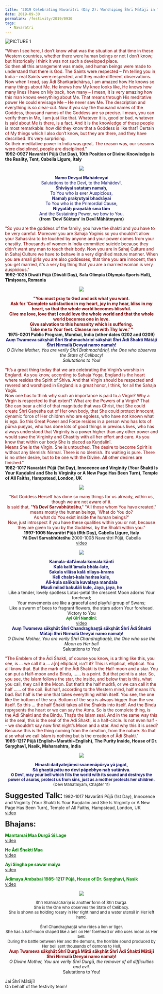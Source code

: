 ```yaml
---
title: '2019 Celebrating Navarātri (Day 2): Worshiping Śhrī Mātājī in the form of Śhrī Brahmachāriṇī and Śhrī Chandraghaṇṭā'
date: 2019-09-30
permalink: /festivity/2019/0930
tags:
  - Navaratri
---
```


![PICTURE 1](/images/image1.png)

<p>
<font color="DarkRed">"When I see here, I don’t know what was the situation at that time in these Western countries, whether there were human beings or not I don’t know; but historically I think it was not such a developed place.<br>
So then all this arrangement was made, and human beings were made to understand that there is God. The Saints were respected – I’m telling you in India – real Saints were respected, and they made different observations.<br>
Now when I read, say Ādi Śhaṅkarāchārya, I am amazed how He knows so many things about Me. He knows how My knee looks like, He knows how many lines I have on My back, how many – I mean, it is very amazing how this man knows everything about Me. That means through His meditative power He could envisage Me – He never saw Me. The description and everything is so clear-cut. Now if you say the thousand names of the Goddess, thousand names of the Goddess are so precise. I mean, you can verify them in Me, I am just like that. Whatever it is, good or bad, whatever is said about Me is there, is a fact. And it is the knowledge of these people is most remarkable: how did they know that a Goddess is like that? Certain of My things which I also don’t know, but they are there, and they have described. It’s very surprising.<br>
So their meditative power in India was great. The reason was, our seasons were disciplined, people are disciplined."</font><br>
<b>1992-0927 Navarātri Pūjā (1st Day), 10th Position or Divine Knowledge is the Reality, Tent, Cabella Ligure, Italy</b>
</p>

<div style="text-align: center"><img src="/images/image170.png" /></div>

<p style="text-align:center;">
<font color="MidNightBlue"><b>Namo Devyai Mahādevyai</b><br>
Salutations to the Devī, to the Mahādevī,<br>
<b>Śhivāyai satataṃ namaḥ,</b><br>
To You who is ever Auspicious,<br>
<b>Namaḥ prakṛutyai bhadrāyai</b><br>
To You who is the Primordial Cause,<br>
<b>Niyyatāḥ praṇatāḥ sma tām</b><br>
And the Sustaining Power, we bow to You.</font><br>
<b>(from 'Devī Sūktam' in Devī Māhātmyam)</b>
</p>

<p>
<font color="DarkRed">"So you are the goddess of the family, you have the śhakti and you have to be very careful. Moreover you are Sahaja Yoginīs so you shouldn't allow your Sahasrāra to be touched by anyone and your power comes from your chastity. Thousands of women in India committed suicide because they didn't want any man to touch their body. Now you are in Sahaj Culture and in Sahaj Culture we have to behave in a very dignified mature manner. When you are small girls you are also goddesses, that time you are innocent, then you get married, it's a very big thing that you are a married woman is very auspicious."</font><br>
<b>1992-1025 Diwālī Pūjā (Diwālī Day), Sala Olimpia (Olympia Sports Hall), Timişoara, Romania</b>
</p>

<div style="text-align: center"><img src="/images/image171.png" /></div>

<p style="text-align:center;">
<font color="DarkRed"><b>"You must pray to God and ask what you want.<br>
Ask for 'Complete satisfaction in my heart, joy in my hear, bliss in my heart, so that the whole world becomes blissful.<br>
Give me love, love that I could love the whole world and that the whole world becomes one in love.<br>
Give salvation to this humanity which is suffering.<br>
Take me to Your feet. Cleanse me with Thy love.' "</b></font><br>
<b>1975-0201 Public Program, Mumbai, India (other dates 0202 and 0209)</b><br>
<font color="MidNightBlue"><b>Auṃ Twameva sākṣhāt Śhrī Brahmachāriṇī sākṣhāt Śhrī Ādi Śhakti Mātājī Śhrī Nirmalā Devyai namo namaḥ!</b></font><br>
<i>O Divine Mother, You are verily Śhrī Brahmachāriṇī, the One who observes the State of Celibacy!<br>
Salutations to You!</i>
</p>

<p>
<font color="DarkRed">"It’s a great thing today that we are celebrating the Virgin’s worship in England. As you know, according to Sahaja Yoga, England is the heart where resides the Spirit of Śhiva. And that Virgin should be respected and revered and worshiped in England is a great honor, I think, for all the Sahaja Yogis.<br>
Now one has to think why such an importance is paid to a Virgin? Why a Virgin is respected to that extent? What are the Powers of a Virgin? That She can bear a child of that magnitude that was Christ, that She could create Śhrī Gaṇeśha out of Her own body, that She could protect innocent, dynamic force of Her children who are egoless, who have not known what is ego. So this Great Power and Force resides in a person who has lots of pūrva puṇyas, who has done lots of good things in previous lives, who has always understood that Virginity is a power higher than any other power and would save the Virginity and Chastity with all her effort and care. As you know that within our body She is placed as Kuṇḍalinī.<br>
Means She is the Virgin. She is untouched. The desire to become Spirit is without any blemish: Nirmal. There is no blemish. It’s waiting is pure. There is no other desire, but to be one with the Divine. All other desires are finished."</font><br>
<b>1982-1017 Navarātri Pūjā (1st Day), Innocence and Virginity (Your Śhakti Is Your Kuṇḍalinī and She Is Virginity or A New Page Has Been Turn), Temple of All Faiths, Hampstead, London, UK</b>
</p>

<div style="text-align: center"><img src="/images/image172.png" /></div>

<p style="text-align:center;">
<font color="DarkRed">"But Goddess Herself has done so many things for us already, within us, though we are not aware of it.<br>
Is said that, "<b>Yā Devī Sarvabhūteśhu</b>," "All those whom You have created," means mostly the human beings, 'What do You do?<br>
As what do You exist inside the human beings?'<br>
Now, just introspect if you have these qualities within you or not, because they are given to you by the Goddess, by the Śhakti within you."</font><br>
<b>1997-1005 Navarātri Pūjā (6th Day), Cabella Ligure, Italy</b><br>
<b>Yā Devī Sarvabhūteśhu</b> 2000-1008 Navarātri Pūjā, Cabella<br>
<a href="https://www.youtube.com/watch?v=c11jL6LzviE">video</a>
</p>

<div style="text-align: center"><img src="/images/image173.png" /></div>

<p style="text-align:center;">
<font color="MidNightBlue"><b>Kamala-dal’āmala komala kāntī<br>
Kalā kalit’āmala bhāla-late,<br>
Sakala vilāsa kalā nilaya-krama<br>
Keli chalat-kala haṁsa kule,<br>
Ali-kula sañkula kuvalaya mandala<br>
Mauli milad bakulāli kule, Jaya, jaya, he</b></font><br>
Like a tender, lovely spotless Lotus-petal the crescent Moon adorns Your forehead;<br>
Your movements are like a graceful and playful group of Swans;<br>
Like a swarm of bees to fragrant flowers, the stars adorn Your forehead. Victory to You<br>
<font color="green"><font size="-1"><b>Ayi Giri Nandini:</b></font></font><br>
<a href="https://www.youtube.com/watch?time_continue=9&v=P6OoX03hPBA">video</a><br>
<font color="MidNightBlue"><b>Auṃ Twameva sākṣhāt Śhrī Chandraghaṇṭā sākṣhāt Śhrī Ādi Śhakti Mātājī Śhrī Nirmalā Devyai namo namaḥ!</b></font><br>
<i>O Divine Mother, You are verily Śhrī Chandraghaṇṭā, the One who use the Moon as Her bell</i><br>
Salutations to You!<br>
</p>

<p>
<font color="DarkRed">"The Emblem of the Ādi Śhakti, of course you know, is a thing like this, you see, is ... we call it a ... a[n] elliptical, isn't it? This is elliptical, elliptical. You all know that. But the mark of the Ādi Śhakti is the Half-moon and a star. You can put a Half-moon and a Bindu, ...... is a point. But that point is a star. So, you see, the Islam follows the star, the inside, and below that is this, what you call, they call it the Moon. But that’s the half mudrā, or we can call it the half ...... of the coil. But half, according to the Western mind, half means it’s bad. But half is the one that takes everything within itself. You see, the one like the bottom of the sea. Bottom of the sea is always bigger than the sea itself. So this ... the half Śhakti takes all the Śhaktis into itself. And the Bindu represents the heart or we can say the Atma. So is the complete thing, is the Ādi Śhakti and the Bindu. That’s the Islam seal. And in the same way this is the seal, this is the seal of the Ādi Śhakti, is a half-circle. Is not even half -- we shouldn’t say now first night’s Moon and a star. And why this it is used? Because this is the thing coming from the creation, from the nature. So that also what we call Islam is nothing but is the creation of Ādi Śhakti."</font><br>
<b>1985-1217 Pūjā (English+Marathi+English), The Purity Inside, House of Dr. Saṃghavī, Nasik, Maharashtra, India</b>
</p>

<div style="text-align: center"><img src="/images/image174.png" /></div>

<p style="text-align:center;">
<font color="MidNightBlue"><b>Hinasti daityatejāṃsi svanenāpūrya yā jagat,<br>
Sā ghaṇṭā pātu no devi pāpebhyo naḥ sutāniva.</b><br>
<font size="-1"><b>O Devī, may your bell which fills the world with its sound and destroys the power of asuras, protect us from sins, just as a mother protects her children.</b></font></font><br>
<font size="-1">(Devī Māhātmyam, Chapter 11)</font>
</p>

<font size="+2"><b>Suggested Talk:</b></font> 1982-1017 Navarātri Pūjā (1st Day), Innocence and Virginity (Your Śhakti Is Your Kuṇḍalinī and She Is Virginity or A New Page Has Been Turn), Temple of All Faiths, Hampstead, London, UK<br><a href="https://www.youtube.com/watch?v=KwhRUKYdpt4"> video</a><br>

<font size="+2"><b>Bhajans:</b></font>

<p>
<font color="green"><b>Mamtamai Maa Durgā Si Lage</b></font><br>
<a href="https://www.youtube.com/watch?v=LLl-3KTbKLs"> video</a><br>
</p>

<p>
<font color="green"><b>He Ādi Śhakti Maa</b></font><br>
<a href="https://www.youtube.com/watch?v=b7fLaveK-pg">video</a>
</p>

<p>
<font color="green"><b>Ayi Singha pe sawar maiya</b></font><br>
<a href="https://www.youtube.com/watch?v=dh79abA1AsU">video</a>
</p>
 
<p>
<font color="green"><b>Ādimaya Ambabai 1985-1217 Pūjā, House of Dr. Saṃghavī, Nasik</b></font><br>
<a href="https://www.youtube.com/watch?v=R85teBs7rSE&feature=youtu.be">video</a> 
</p>

<div style="text-align: center"><img src="/images/image175.png" /></div>

<p style="text-align:center;">
<font size="-1">Śhrī Brahmachāriṇī is another form of Śhrī Durgā.<br>
She is the One who observes the State of Celibacy.<br>
She is shown as holding rosary in Her right hand and a water utensil in Her left hand.<br>
<br>
Śhrī Chandraghaṇṭā who rides a lion or tiger.<br> 
She has a half-moon shaped like a bell on Her forehead or who uses moon as Her bell.<br>   
During the battle between Her and the demons, the horrible sound produced by Her bell sent thousands of demons to Hell.</font><br>
<font color="DarkRed"><b>Auṃ Twameva sākṣhāt Śhrī Durgā Mātā sākṣhāt Śhrī Ādi Śhakti Mātājī Śhrī Nirmalā Devyai namo namaḥ̣!</b></font><br>
<i>O Divine Mother, You are verily Śhrī Durgā, the remover of all difficulties and evil.</i><br>
Salutations to You!<br>
</p>

Jai Śhrī Mātājī!<br>
On behalf of the festivity team!